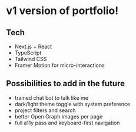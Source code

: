 # v1 version of portfolio!

## Tech
- Next.js + React
- TypeScript
- Tailwind CSS
- Framer Motion for micro-interactions

## Possibilities to add in the future
- trained chat bot to talk like me
- dark/light theme toggle with system preference
- project filters and search
- better Open Graph images per page
- full a11y pass and keyboard-first navigation
